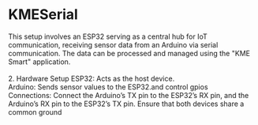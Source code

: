 # KMESerial
This setup involves an ESP32 serving as a central hub for IoT communication, receiving sensor data from an Arduino via serial communication. The data can be processed and managed using the "KME Smart" application.<br>
<br>
2. Hardware Setup
ESP32: Acts as the host device.<br>
Arduino: Sends sensor values to the ESP32.and control gpios<br>
Connections: Connect the Arduino’s TX pin to the ESP32’s RX pin, and the Arduino’s RX pin to the ESP32’s TX pin. Ensure that both devices share a common ground
